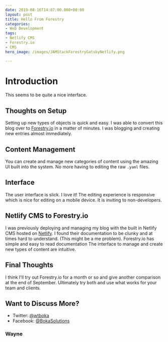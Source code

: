```yaml
---
date: 2019-08-16T14:07:00.000+00:00
layout: post
title: Hello From Forestry
categories:
- Web Development
tags:
- Netlify CMS
- Forestry.io
- CMS
hero_image: /images/JAMStackForestryGatsbyNetlify.png

---
```

# Introduction

This seems to be quite a nice interface.

## Thoughts on Setup

Setting up new types of objects is quick and easy. I was able to convert this blog over to [Forestry.io](https://forestry.io) in a matter of minutes. I was blogging and creating new entries almost immediately.

## Content Management

You can create and manage new categories of content using the amazing UI built into the system. No more having to editing the raw `.yaml` files.

## Interface

The user interface is slick. I love it! The editing experience is responsive which is nice for editing on a mobile device. It is inviting to non-developers.

## Netlify CMS to Forestry.io

I was previously deploying and managing my blog with the built in Netlify CMS hosted on [Netlify](https://netlify.com). I found their documentation to be clunky and at times hard to understand. (This might be a me problem). Forestry.io has simple and easy to read documentation The interface to manage and create new types of content are intuitive.

## Final Thoughts

I think I'll try out Forestry.io for a month or so and give another comparison at the end of September. Ultimately try both and use what works for your team and clients.

## Want to Discuss More?

* Twitter: [@wtboka](https://twitter.com/wtboka "Wayne Boka on Twitter")
* Facebook: [@BokaSolutions](https://facebook.com/BokaSolutions "Wayne Boka on Facebook")

### Wayne
